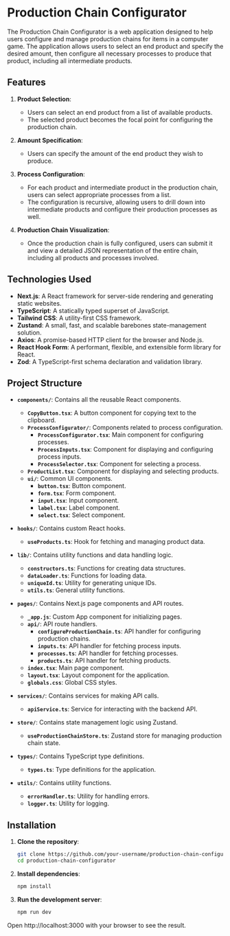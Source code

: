 # Production Chain Configurator

The Production Chain Configurator is a web application designed to help users configure and manage production chains for items in a computer game. The application allows users to select an end product and specify the desired amount, then configure all necessary processes to produce that product, including all intermediate products.

## Features

1. **Product Selection**:
   - Users can select an end product from a list of available products.
   - The selected product becomes the focal point for configuring the production chain.

2. **Amount Specification**:
   - Users can specify the amount of the end product they wish to produce.

3. **Process Configuration**:
   - For each product and intermediate product in the production chain, users can select appropriate processes from a list.
   - The configuration is recursive, allowing users to drill down into intermediate products and configure their production processes as well.

4. **Production Chain Visualization**:
   - Once the production chain is fully configured, users can submit it and view a detailed JSON representation of the entire chain, including all products and processes involved.

## Technologies Used

- **Next.js**: A React framework for server-side rendering and generating static websites.
- **TypeScript**: A statically typed superset of JavaScript.
- **Tailwind CSS**: A utility-first CSS framework.
- **Zustand**: A small, fast, and scalable barebones state-management solution.
- **Axios**: A promise-based HTTP client for the browser and Node.js.
- **React Hook Form**: A performant, flexible, and extensible form library for React.
- **Zod**: A TypeScript-first schema declaration and validation library.

## Project Structure

- **`components/`**: Contains all the reusable React components.
  - **`CopyButton.tsx`**: A button component for copying text to the clipboard.
  - **`ProcessConfigurator/`**: Components related to process configuration.
    - **`ProcessConfigurator.tsx`**: Main component for configuring processes.
    - **`ProcessInputs.tsx`**: Component for displaying and configuring process inputs.
    - **`ProcessSelector.tsx`**: Component for selecting a process.
  - **`ProductList.tsx`**: Component for displaying and selecting products.
  - **`ui/`**: Common UI components.
    - **`button.tsx`**: Button component.
    - **`form.tsx`**: Form component.
    - **`input.tsx`**: Input component.
    - **`label.tsx`**: Label component.
    - **`select.tsx`**: Select component.

- **`hooks/`**: Contains custom React hooks.
  - **`useProducts.ts`**: Hook for fetching and managing product data.

- **`lib/`**: Contains utility functions and data handling logic.
  - **`constructors.ts`**: Functions for creating data structures.
  - **`dataLoader.ts`**: Functions for loading data.
  - **`uniqueId.ts`**: Utility for generating unique IDs.
  - **`utils.ts`**: General utility functions.

- **`pages/`**: Contains Next.js page components and API routes.
  - **`_app.js`**: Custom App component for initializing pages.
  - **`api/`**: API route handlers.
    - **`configureProductionChain.ts`**: API handler for configuring production chains.
    - **`inputs.ts`**: API handler for fetching process inputs.
    - **`processes.ts`**: API handler for fetching processes.
    - **`products.ts`**: API handler for fetching products.
  - **`index.tsx`**: Main page component.
  - **`layout.tsx`**: Layout component for the application.
  - **`globals.css`**: Global CSS styles.

- **`services/`**: Contains services for making API calls.
  - **`apiService.ts`**: Service for interacting with the backend API.

- **`store/`**: Contains state management logic using Zustand.
  - **`useProductionChainStore.ts`**: Zustand store for managing production chain state.

- **`types/`**: Contains TypeScript type definitions.
  - **`types.ts`**: Type definitions for the application.

- **`utils/`**: Contains utility functions.
  - **`errorHandler.ts`**: Utility for handling errors.
  - **`logger.ts`**: Utility for logging.

## Installation

1. **Clone the repository**:
   ```sh
   git clone https://github.com/your-username/production-chain-configurator.git
   cd production-chain-configurator

2. **Install dependencies**:

    ```sh
    npm install

3. **Run the development server**:

    ```sh
    npm run dev

Open http://localhost:3000 with your browser to see the result.